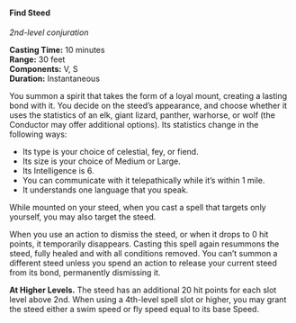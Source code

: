 #### Find Steed
<!-- TODO Check and tag this spell -->
<!-- markdownlint-disable-next-line no-emphasis-as-heading -->
_2nd-level conjuration_

**Casting Time:** 10 minutes \
**Range:** 30 feet \
**Components:** V, S \
**Duration:** Instantaneous

You summon a spirit that takes the form of a loyal mount, creating a lasting bond with it.
You decide on the steed’s appearance, and choose whether it uses the statistics of an elk, giant lizard, panther, warhorse, or wolf (the Conductor may offer additional options).
Its statistics change in the following ways:

- Its type is your choice of celestial, fey, or fiend.
- Its size is your choice of Medium or Large.
- Its Intelligence is 6.
- You can communicate with it telepathically while it’s within 1 mile.
- It understands one language that you speak.

While mounted on your steed, when you cast a spell that targets only yourself, you may also target the steed.

When you use an action to dismiss the steed, or when it drops to 0 hit points, it temporarily disappears.
Casting this spell again resummons the steed, fully healed and with all conditions removed.
You can’t summon a different steed unless you spend an action to release your current steed from its bond, permanently dismissing it.

**At Higher Levels.**
The steed has an additional 20 hit points for each slot level above 2nd.
When using a 4th-level spell slot or higher, you may grant the steed either a swim speed or fly speed equal to its base Speed.
